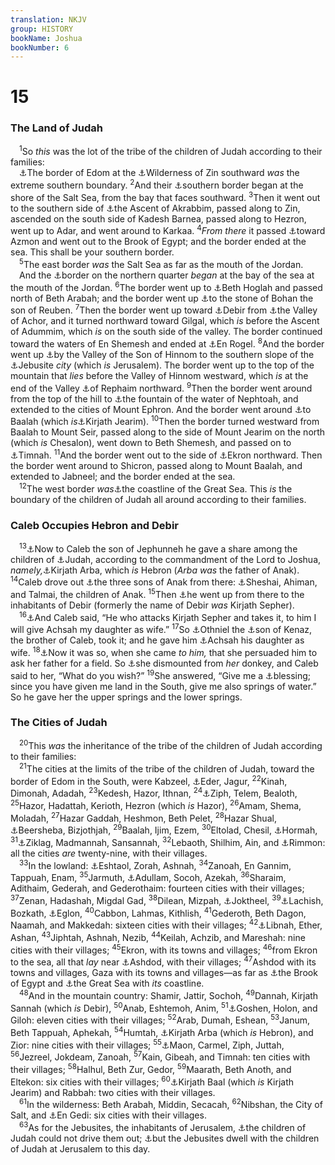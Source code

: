 ```yaml
---
translation: NKJV
group: HISTORY
bookName: Joshua 
bookNumber: 6
---
```


<div class="title"><h1>15</h1><h3>The Land of Judah</h3></div>
<span class="verse gios_15_1"> <sup>1</sup>So <i>this</i> was the lot of the tribe of the children of Judah according to their families:<br/> <a data-toggle="tooltip" data-placement="bottom" title="Num. 34:3">⚓</a>The border of Edom at the <a data-toggle="tooltip" data-placement="bottom" title="Num. 33:36">⚓</a>Wilderness of Zin southward <i>was</i> the extreme southern boundary. </span>
<span class="verse gios_15_2"><sup>2</sup>And their <a data-toggle="tooltip" data-placement="bottom" title="Num. 34:3, 4">⚓</a>southern border began at the shore of the Salt Sea, from the bay that faces southward. </span>
<span class="verse gios_15_3"><sup>3</sup>Then it went out to the southern side of <a data-toggle="tooltip" data-placement="bottom" title="Num. 34:4">⚓</a>the Ascent of Akrabbim, passed along to Zin, ascended on the south side of Kadesh Barnea, passed along to Hezron, went up to Adar, and went around to Karkaa. </span>
<span class="verse gios_15_4"><sup>4</sup><i>From</i> <i>there</i> it passed <a data-toggle="tooltip" data-placement="bottom" title="Num. 34:5">⚓</a>toward Azmon and went out to the Brook of Egypt; and the border ended at the sea. This shall be your southern border.<br/></span>
<span class="verse gios_15_5"> <sup>5</sup>The east border <i>was</i> the Salt Sea as far as the mouth of the Jordan.<br/> And the <a data-toggle="tooltip" data-placement="bottom" title="Josh. 18:15–19">⚓</a>border on the northern quarter <i>began</i> at the bay of the sea at the mouth of the Jordan. </span>
<span class="verse gios_15_6"><sup>6</sup>The border went up to <a data-toggle="tooltip" data-placement="bottom" title="Josh. 18:19, 21">⚓</a>Beth Hoglah and passed north of Beth Arabah; and the border went up <a data-toggle="tooltip" data-placement="bottom" title="Josh. 18:17">⚓</a>to the stone of Bohan the son of Reuben. </span>
<span class="verse gios_15_7"><sup>7</sup>Then the border went up toward <a data-toggle="tooltip" data-placement="bottom" title="Josh. 13:26">⚓</a>Debir from <a data-toggle="tooltip" data-placement="bottom" title="Josh. 7:26">⚓</a>the Valley of Achor, and it turned northward toward Gilgal, which <i>is</i> before the Ascent of Adummim, which <i>is</i> on the south side of the valley. The border continued toward the waters of En Shemesh and ended at <a data-toggle="tooltip" data-placement="bottom" title="2 Sam. 17:17; 1 Kin. 1:9">⚓</a>En Rogel. </span>
<span class="verse gios_15_8"><sup>8</sup>And the border went up <a data-toggle="tooltip" data-placement="bottom" title="Josh. 18:16; 2 Kin. 23:10; Jer. 19:2, 6">⚓</a>by the Valley of the Son of Hinnom to the southern slope of the <a data-toggle="tooltip" data-placement="bottom" title="Josh. 15:63; 18:28; Judg. 1:21; 19:10">⚓</a>Jebusite <i>city</i> (which <i>is</i> Jerusalem). The border went up to the top of the mountain that <i>lies</i> before the Valley of Hinnom westward, which <i>is</i> at the end of the Valley <a data-toggle="tooltip" data-placement="bottom" title="Josh. 18:16">⚓</a>of Rephaim northward. </span>
<span class="verse gios_15_9"><sup>9</sup>Then the border went around from the top of the hill to <a data-toggle="tooltip" data-placement="bottom" title="Josh. 18:15">⚓</a>the fountain of the water of Nephtoah, and extended to the cities of Mount Ephron. And the border went around <a data-toggle="tooltip" data-placement="bottom" title="1 Chr. 13:6">⚓</a>to Baalah (which <i>is</i><a data-toggle="tooltip" data-placement="bottom" title="Judg. 18:12">⚓</a>Kirjath Jearim). </span>
<span class="verse gios_15_10"><sup>10</sup>Then the border turned westward from Baalah to Mount Seir, passed along to the side of Mount Jearim on the north (which <i>is</i> Chesalon), went down to Beth Shemesh, and passed on to <a data-toggle="tooltip" data-placement="bottom" title="Gen. 38:13; Judg. 14:1">⚓</a>Timnah. </span>
<span class="verse gios_15_11"><sup>11</sup>And the border went out to the side of <a data-toggle="tooltip" data-placement="bottom" title="Josh. 19:43">⚓</a>Ekron northward. Then the border went around to Shicron, passed along to Mount Baalah, and extended to Jabneel; and the border ended at the sea.<br/></span>
<span class="verse gios_15_12"> <sup>12</sup>The west border <i>was</i><a data-toggle="tooltip" data-placement="bottom" title="Num. 34:6, 7; Josh. 15:47">⚓</a>the coastline of the Great Sea. This <i>is</i> the boundary of the children of Judah all around according to their families.<br/></span>
<div class="title"><h3>Caleb Occupies Hebron and Debir</h3></div>
<span class="verse gios_15_13"> <sup>13</sup><a data-toggle="tooltip" data-placement="bottom" title="Josh. 14:13">⚓</a>Now to Caleb the son of Jephunneh he gave a share among the children of <a data-toggle="tooltip" data-placement="bottom" title="Num. 13:6">⚓</a>Judah, according to the commandment of the Lord to Joshua, <i>namely,</i><a data-toggle="tooltip" data-placement="bottom" title="Josh. 14:15">⚓</a>Kirjath Arba, which <i>is</i> Hebron (<i>Arba</i> <i>was</i> the father of Anak). </span>
<span class="verse gios_15_14"><sup>14</sup>Caleb drove out <a data-toggle="tooltip" data-placement="bottom" title="Judg. 1:10, 20">⚓</a>the three sons of Anak from there: <a data-toggle="tooltip" data-placement="bottom" title="Num. 13:22">⚓</a>Sheshai, Ahiman, and Talmai, the children of Anak. </span>
<span class="verse gios_15_15"><sup>15</sup>Then <a data-toggle="tooltip" data-placement="bottom" title="Josh. 10:38; Judg. 1:11">⚓</a>he went up from there to the inhabitants of Debir (formerly the name of Debir <i>was</i> Kirjath Sepher).<br/></span>
<span class="verse gios_15_16"> <sup>16</sup><a data-toggle="tooltip" data-placement="bottom" title="Judg. 1:12">⚓</a>And Caleb said, “He who attacks Kirjath Sepher and takes it, to him I will give Achsah my daughter as wife.” </span>
<span class="verse gios_15_17"><sup>17</sup>So <a data-toggle="tooltip" data-placement="bottom" title="Judg. 1:13; 3:9">⚓</a>Othniel the <a data-toggle="tooltip" data-placement="bottom" title="Num. 32:12; Josh. 14:6">⚓</a>son of Kenaz, the brother of Caleb, took it; and he gave him <a data-toggle="tooltip" data-placement="bottom" title="Judg. 1:12">⚓</a>Achsah his daughter as wife. </span>
<span class="verse gios_15_18"><sup>18</sup><a data-toggle="tooltip" data-placement="bottom" title="Judg. 1:14">⚓</a>Now it was so, when she came <i>to</i> <i>him,</i> that she persuaded him to ask her father for a field. So <a data-toggle="tooltip" data-placement="bottom" title="Gen. 24:64; 1 Sam. 25:23">⚓</a>she dismounted from <i>her</i> donkey, and Caleb said to her, “What do you wish?” </span>
<span class="verse gios_15_19"><sup>19</sup>She answered, “Give me a <a data-toggle="tooltip" data-placement="bottom" title="Gen. 33:11">⚓</a>blessing; since you have given me land in the South, give me also springs of water.” So he gave her the upper springs and the lower springs.<br/></span>
<div class="title"><h3>The Cities of Judah</h3></div>
<span class="verse gios_15_20"> <sup>20</sup>This <i>was</i> the inheritance of the tribe of the children of Judah according to their families:<br/></span>
<span class="verse gios_15_21"> <sup>21</sup>The cities at the limits of the tribe of the children of Judah, toward the border of Edom in the South, were Kabzeel, <a data-toggle="tooltip" data-placement="bottom" title="Gen. 35:21">⚓</a>Eder, Jagur, </span>
<span class="verse gios_15_22"><sup>22</sup>Kinah, Dimonah, Adadah, </span>
<span class="verse gios_15_23"><sup>23</sup>Kedesh, Hazor, Ithnan, </span>
<span class="verse gios_15_24"><sup>24</sup><a data-toggle="tooltip" data-placement="bottom" title="1 Sam. 23:14">⚓</a>Ziph, Telem, Bealoth, </span>
<span class="verse gios_15_25"><sup>25</sup>Hazor, Hadattah, Kerioth, Hezron (which <i>is</i> Hazor), </span>
<span class="verse gios_15_26"><sup>26</sup>Amam, Shema, Moladah, </span>
<span class="verse gios_15_27"><sup>27</sup>Hazar Gaddah, Heshmon, Beth Pelet, </span>
<span class="verse gios_15_28"><sup>28</sup>Hazar Shual, <a data-toggle="tooltip" data-placement="bottom" title="Gen. 21:31; Josh. 19:2">⚓</a>Beersheba, Bizjothjah, </span>
<span class="verse gios_15_29"><sup>29</sup>Baalah, Ijim, Ezem, </span>
<span class="verse gios_15_30"><sup>30</sup>Eltolad, Chesil, <a data-toggle="tooltip" data-placement="bottom" title="Josh. 19:4">⚓</a>Hormah, </span>
<span class="verse gios_15_31"><sup>31</sup><a data-toggle="tooltip" data-placement="bottom" title="Josh. 19:5; 1 Sam. 27:6; 30:1">⚓</a>Ziklag, Madmannah, Sansannah, </span>
<span class="verse gios_15_32"><sup>32</sup>Lebaoth, Shilhim, Ain, and <a data-toggle="tooltip" data-placement="bottom" title="Judg. 20:45, 47">⚓</a>Rimmon: all the cities <i>are</i> twenty-nine, with their villages.<br/></span>
<span class="verse gios_15_33"> <sup>33</sup>In the lowland: <a data-toggle="tooltip" data-placement="bottom" title="Judg. 13:25; 16:31">⚓</a>Eshtaol, Zorah, Ashnah, </span>
<span class="verse gios_15_34"><sup>34</sup>Zanoah, En Gannim, Tappuah, Enam, </span>
<span class="verse gios_15_35"><sup>35</sup>Jarmuth, <a data-toggle="tooltip" data-placement="bottom" title="1 Sam. 22:1">⚓</a>Adullam, Socoh, Azekah, </span>
<span class="verse gios_15_36"><sup>36</sup>Sharaim, Adithaim, Gederah, and Gederothaim: fourteen cities with their villages; </span>
<span class="verse gios_15_37"><sup>37</sup>Zenan, Hadashah, Migdal Gad, </span>
<span class="verse gios_15_38"><sup>38</sup>Dilean, Mizpah, <a data-toggle="tooltip" data-placement="bottom" title="2 Kin. 14:7">⚓</a>Joktheel, </span>
<span class="verse gios_15_39"><sup>39</sup><a data-toggle="tooltip" data-placement="bottom" title="2 Kin. 14:19">⚓</a>Lachish, Bozkath, <a data-toggle="tooltip" data-placement="bottom" title="Josh. 10:3">⚓</a>Eglon, </span>
<span class="verse gios_15_40"><sup>40</sup>Cabbon, Lahmas, Kithlish, </span>
<span class="verse gios_15_41"><sup>41</sup>Gederoth, Beth Dagon, Naamah, and Makkedah: sixteen cities with their villages; </span>
<span class="verse gios_15_42"><sup>42</sup><a data-toggle="tooltip" data-placement="bottom" title="Josh. 21:13">⚓</a>Libnah, Ether, Ashan, </span>
<span class="verse gios_15_43"><sup>43</sup>Jiphtah, Ashnah, Nezib, </span>
<span class="verse gios_15_44"><sup>44</sup>Keilah, Achzib, and Mareshah: nine cities with their villages; </span>
<span class="verse gios_15_45"><sup>45</sup>Ekron, with its towns and villages; </span>
<span class="verse gios_15_46"><sup>46</sup>from Ekron to the sea, all that <i>lay</i> near <a data-toggle="tooltip" data-placement="bottom" title="Josh. 11:22">⚓</a>Ashdod, with their villages; </span>
<span class="verse gios_15_47"><sup>47</sup>Ashdod with its towns and villages, Gaza with its towns and villages—as far as <a data-toggle="tooltip" data-placement="bottom" title="Josh. 15:4">⚓</a>the Brook of Egypt and <a data-toggle="tooltip" data-placement="bottom" title="Num. 34:6">⚓</a>the Great Sea with <i>its</i> coastline.<br/></span>
<span class="verse gios_15_48"> <sup>48</sup>And in the mountain country: Shamir, Jattir, Sochoh, </span>
<span class="verse gios_15_49"><sup>49</sup>Dannah, Kirjath Sannah (which <i>is</i> Debir), </span>
<span class="verse gios_15_50"><sup>50</sup>Anab, Eshtemoh, Anim, </span>
<span class="verse gios_15_51"><sup>51</sup><a data-toggle="tooltip" data-placement="bottom" title="Josh. 10:41; 11:16">⚓</a>Goshen, Holon, and Giloh: eleven cities with their villages; </span>
<span class="verse gios_15_52"><sup>52</sup>Arab, Dumah, Eshean, </span>
<span class="verse gios_15_53"><sup>53</sup>Janum, Beth Tappuah, Aphekah, </span>
<span class="verse gios_15_54"><sup>54</sup>Humtah, <a data-toggle="tooltip" data-placement="bottom" title="Josh. 14:15">⚓</a>Kirjath Arba (which <i>is</i> Hebron), and Zior: nine cities with their villages; </span>
<span class="verse gios_15_55"><sup>55</sup><a data-toggle="tooltip" data-placement="bottom" title="1 Sam. 23:24, 25">⚓</a>Maon, Carmel, Ziph, Juttah, </span>
<span class="verse gios_15_56"><sup>56</sup>Jezreel, Jokdeam, Zanoah, </span>
<span class="verse gios_15_57"><sup>57</sup>Kain, Gibeah, and Timnah: ten cities with their villages; </span>
<span class="verse gios_15_58"><sup>58</sup>Halhul, Beth Zur, Gedor, </span>
<span class="verse gios_15_59"><sup>59</sup>Maarath, Beth Anoth, and Eltekon: six cities with their villages; </span>
<span class="verse gios_15_60"><sup>60</sup><a data-toggle="tooltip" data-placement="bottom" title="Josh. 18:14; 1 Sam. 7:1, 2">⚓</a>Kirjath Baal (which <i>is</i> Kirjath Jearim) and Rabbah: two cities with their villages.<br/></span>
<span class="verse gios_15_61"> <sup>61</sup>In the wilderness: Beth Arabah, Middin, Secacah, </span>
<span class="verse gios_15_62"><sup>62</sup>Nibshan, the City of Salt, and <a data-toggle="tooltip" data-placement="bottom" title="1 Sam. 23:29; Ezek. 47:10">⚓</a>En Gedi: six cities with their villages.<br/></span>
<span class="verse gios_15_63"> <sup>63</sup>As for the Jebusites, the inhabitants of Jerusalem, <a data-toggle="tooltip" data-placement="bottom" title="Judg. 1:8, 21; 2 Sam. 5:6; 1 Chr. 11:4">⚓</a>the children of Judah could not drive them out; <a data-toggle="tooltip" data-placement="bottom" title="Judg. 1:21">⚓</a>but the Jebusites dwell with the children of Judah at Jerusalem to this day.<br/></span>
